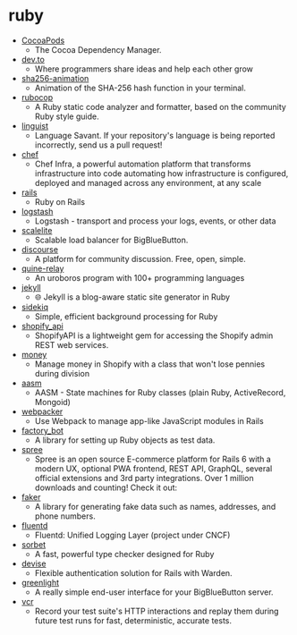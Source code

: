 # ruby
- [CocoaPods](https://github.com/CocoaPods/CocoaPods)
  - The Cocoa Dependency Manager.
- [dev.to](https://github.com/thepracticaldev/dev.to)
  - Where programmers share ideas and help each other grow
- [sha256-animation](https://github.com/in3rsha/sha256-animation)
  - Animation of the SHA-256 hash function in your terminal.
- [rubocop](https://github.com/rubocop-hq/rubocop)
  - A Ruby static code analyzer and formatter, based on the community Ruby style guide.
- [linguist](https://github.com/github/linguist)
  - Language Savant. If your repository's language is being reported incorrectly, send us a pull request!
- [chef](https://github.com/chef/chef)
  - Chef Infra, a powerful automation platform that transforms infrastructure into code automating how infrastructure is configured, deployed and managed across any environment, at any scale
- [rails](https://github.com/rails/rails)
  - Ruby on Rails
- [logstash](https://github.com/elastic/logstash)
  - Logstash - transport and process your logs, events, or other data
- [scalelite](https://github.com/blindsidenetworks/scalelite)
  - Scalable load balancer for BigBlueButton.
- [discourse](https://github.com/discourse/discourse)
  - A platform for community discussion. Free, open, simple.
- [quine-relay](https://github.com/mame/quine-relay)
  - An uroboros program with 100+ programming languages
- [jekyll](https://github.com/jekyll/jekyll)
  - 🌐 Jekyll is a blog-aware static site generator in Ruby
- [sidekiq](https://github.com/mperham/sidekiq)
  - Simple, efficient background processing for Ruby
- [shopify_api](https://github.com/Shopify/shopify_api)
  - ShopifyAPI is a lightweight gem for accessing the Shopify admin REST web services.
- [money](https://github.com/Shopify/money)
  - Manage money in Shopify with a class that won't lose pennies during division
- [aasm](https://github.com/aasm/aasm)
  - AASM - State machines for Ruby classes (plain Ruby, ActiveRecord, Mongoid)
- [webpacker](https://github.com/rails/webpacker)
  - Use Webpack to manage app-like JavaScript modules in Rails
- [factory_bot](https://github.com/thoughtbot/factory_bot)
  - A library for setting up Ruby objects as test data.
- [spree](https://github.com/spree/spree)
  - Spree is an open source E-commerce platform for Rails 6 with a modern UX, optional PWA frontend, REST API, GraphQL, several official extensions and 3rd party integrations. Over 1 million downloads and counting! Check it out:
- [faker](https://github.com/faker-ruby/faker)
  - A library for generating fake data such as names, addresses, and phone numbers.
- [fluentd](https://github.com/fluent/fluentd)
  - Fluentd: Unified Logging Layer (project under CNCF)
- [sorbet](https://github.com/sorbet/sorbet)
  - A fast, powerful type checker designed for Ruby
- [devise](https://github.com/heartcombo/devise)
  - Flexible authentication solution for Rails with Warden.
- [greenlight](https://github.com/bigbluebutton/greenlight)
  - A really simple end-user interface for your BigBlueButton server.
- [vcr](https://github.com/vcr/vcr)
  - Record your test suite's HTTP interactions and replay them during future test runs for fast, deterministic, accurate tests.
